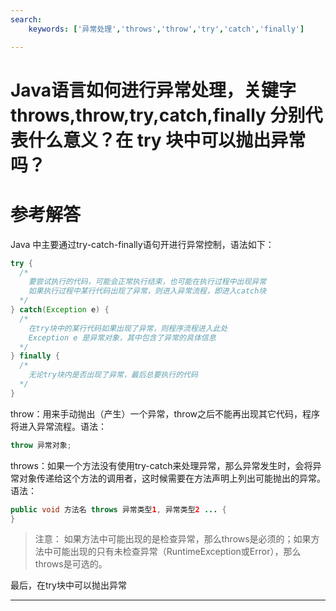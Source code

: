 ```yaml
---
search:
    keywords: ['异常处理','throws','throw','try','catch','finally']

---
```



# Java语言如何进行异常处理，关键字throws,throw,try,catch,finally 分别代表什么意义？在 try 块中可以抛出异常吗？

# 参考解答

Java 中主要通过try-catch-finally语句开进行异常控制，语法如下：

```java
try {
  /*
    要尝试执行的代码，可能会正常执行结束，也可能在执行过程中出现异常
    如果执行过程中某行代码出现了异常，则进入异常流程，即进入catch块
  */
} catch(Exception e) {
  /*
    在try块中的某行代码如果出现了异常，则程序流程进入此处
    Exception e 是异常对象，其中包含了异常的具体信息
  */
} finally {
  /* 
    无论try块内是否出现了异常，最后总要执行的代码
  */
}
```

throw：用来手动抛出（产生）一个异常，throw之后不能再出现其它代码，程序将进入异常流程。语法：
```java
throw 异常对象;
```

throws：如果一个方法没有使用try-catch来处理异常，那么异常发生时，会将异常对象传递给这个方法的调用者，这时候需要在方法声明上列出可能抛出的异常。语法：
```java
public void 方法名 throws 异常类型1, 异常类型2 ... {
}
```
> 注意：
如果方法中可能出现的是检查异常，那么throws是必须的；如果方法中可能出现的只有未检查异常（RuntimeException或Error），那么throws是可选的。

最后，在try块中可以抛出异常

---

